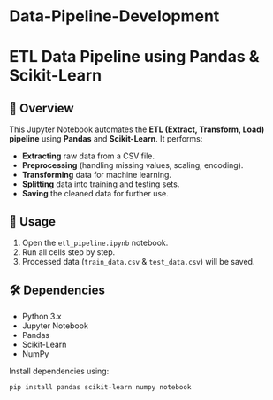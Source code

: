# Data-Pipeline-Development<br>
# ETL Data Pipeline using Pandas & Scikit-Learn

## 📌 Overview
This Jupyter Notebook automates the **ETL (Extract, Transform, Load) pipeline** using **Pandas** and **Scikit-Learn**. It performs:
- **Extracting** raw data from a CSV file.
- **Preprocessing** (handling missing values, scaling, encoding).
- **Transforming** data for machine learning.
- **Splitting** data into training and testing sets.
- **Saving** the cleaned data for further use.

## 🚀 Usage
1. Open the `etl_pipeline.ipynb` notebook.
2. Run all cells step by step.
3. Processed data (`train_data.csv` & `test_data.csv`) will be saved.

## 🛠️ Dependencies
- Python 3.x  
- Jupyter Notebook  
- Pandas  
- Scikit-Learn  
- NumPy  

Install dependencies using:  
```bash
pip install pandas scikit-learn numpy notebook
